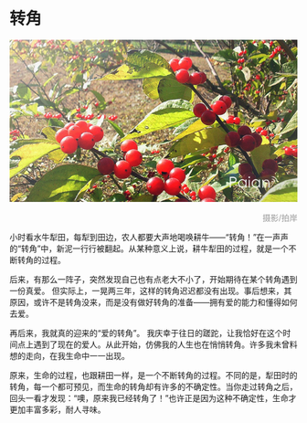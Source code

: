 # 转角

![秋实](images/guozi.jpg)
<div style="margin-top:5px;color:#999;text-align:right;">摄影/拍岸</div>

小时看水牛犁田，每犁到田边，农人都要大声地喝唤耕牛——“转角！”在一声声的“转角”中，新泥一行行被翻起。从某种意义上说，耕牛犁田的过程，就是一个不断转角的过程。

后来，有那么一阵子，突然发现自己也有点老大不小了，开始期待在某个转角遇到一份真爱。 但实际上，一晃两三年，这样的转角迟迟都没有出现。事后想来，其原因，或许不是转角没来，而是没有做好转角的准备——拥有爱的能力和懂得如何去爱。

再后来，我就真的迎来的“爱的转角”。 我庆幸于往日的蹉跎，让我恰好在这个时间点上遇到了现在的爱人。从此开始，仿佛我的人生也在悄悄转角。许多我未曾料想的走向，在我生命中一一出现。

原来，生命的过程，也跟耕田一样，是一个不断转角的过程。不同的是，犁田时的转角，每一个都可预见，而生命的转角却有许多的不确定性。当你走过转角之后，回头一看才发现：“噢，原来我已经转角了！”也许正是因为这种不确定性，生命才更加丰富多彩，耐人寻味。